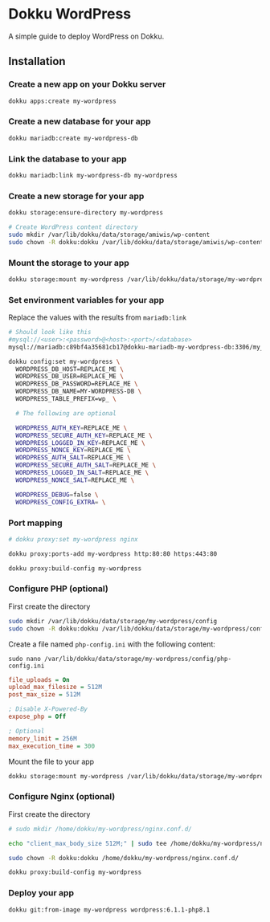 # Dokku WordPress

A simple guide to deploy WordPress on Dokku.

## Installation

### Create a new app on your Dokku server

```bash
dokku apps:create my-wordpress
```

### Create a new database for your app

```bash
dokku mariadb:create my-wordpress-db
```

### Link the database to your app

```bash
dokku mariadb:link my-wordpress-db my-wordpress
```

### Create a new storage for your app

```bash
dokku storage:ensure-directory my-wordpress

# Create WordPress content directory
sudo mkdir /var/lib/dokku/data/storage/amiwis/wp-content
sudo chown -R dokku:dokku /var/lib/dokku/data/storage/amiwis/wp-content
```

### Mount the storage to your app

```bash
dokku storage:mount my-wordpress /var/lib/dokku/data/storage/my-wordpress/wp-content:/var/www/html/wp-content
```

### Set environment variables for your app

Replace the values with the results from `mariadb:link`

```bash
# Should look like this
#mysql://<user>:<password>@<host>:<port>/<database>
mysql://mariadb:c89bf4a35681cb17@dokku-mariadb-my-wordpress-db:3306/my_wordpress_db
```

```bash
dokku config:set my-wordpress \
  WORDPRESS_DB_HOST=REPLACE_ME \
  WORDPRESS_DB_USER=REPLACE_ME \
  WORDPRESS_DB_PASSWORD=REPLACE_ME \
  WORDPRESS_DB_NAME=MY-WORDPRESS-DB \
  WORDPRESS_TABLE_PREFIX=wp_ \

  # The following are optional

  WORDPRESS_AUTH_KEY=REPLACE_ME \
  WORDPRESS_SECURE_AUTH_KEY=REPLACE_ME \
  WORDPRESS_LOGGED_IN_KEY=REPLACE_ME \
  WORDPRESS_NONCE_KEY=REPLACE_ME \
  WORDPRESS_AUTH_SALT=REPLACE_ME \
  WORDPRESS_SECURE_AUTH_SALT=REPLACE_ME \
  WORDPRESS_LOGGED_IN_SALT=REPLACE_ME \
  WORDPRESS_NONCE_SALT=REPLACE_ME \

  WORDPRESS_DEBUG=false \
  WORDPRESS_CONFIG_EXTRA= \
```

### Port mapping

```bash
# dokku proxy:set my-wordpress nginx

dokku proxy:ports-add my-wordpress http:80:80 https:443:80

dokku proxy:build-config my-wordpress
```

### Configure PHP (optional)

First create the directory

```bash
sudo mkdir /var/lib/dokku/data/storage/my-wordpress/config
sudo chown -R dokku:dokku /var/lib/dokku/data/storage/my-wordpress/config
```

Create a file named `php-config.ini` with the following content:

`sudo nano /var/lib/dokku/data/storage/my-wordpress/config/php-config.ini`

```ini
file_uploads = On
upload_max_filesize = 512M
post_max_size = 512M

; Disable X-Powered-By
expose_php = Off

; Optional
memory_limit = 256M
max_execution_time = 300
```

Mount the file to your app

```bash
dokku storage:mount my-wordpress /var/lib/dokku/data/storage/my-wordpress/config/php-config.ini:/usr/local/etc/php/conf.d/99-php-config.ini
```

### Configure Nginx (optional)

First create the directory

```bash
# sudo mkdir /home/dokku/my-wordpress/nginx.conf.d/

echo "client_max_body_size 512M;" | sudo tee /home/dokku/my-wordpress/nginx.conf.d/99-nginx.conf

sudo chown -R dokku:dokku /home/dokku/my-wordpress/nginx.conf.d/

dokku proxy:build-config my-wordpress
```

### Deploy your app

```bash
dokku git:from-image my-wordpress wordpress:6.1.1-php8.1
```
